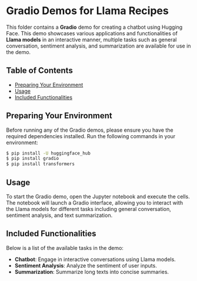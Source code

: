 # Gradio Demos for Llama Recipes

This folder contains a **Gradio** demo for creating a chatbot using Hugging Face. This demo showcases various applications and functionalities of **Llama models** in an interactive manner, multiple tasks such as general conversation, sentiment analysis, and summarization are available for use in the demo.

## Table of Contents

- [Preparing Your Environment](#preparing-your-environment)
- [Usage](#usage)
- [Included Functionalities](#included-functionalities)

## Preparing Your Environment

Before running any of the Gradio demos, please ensure you have the required dependencies installed. Run the following commands in your environment:
```bash
$ pip install -U huggingface_hub
$ pip install gradio
$ pip install transformers
```

## Usage

To start the Gradio demo, open the Jupyter notebook and execute the cells. The notebook will launch a Gradio interface, allowing you to interact with the Llama models for different tasks including general conversation, sentiment analysis, and text summarization.

## Included Functionalities

Below is a list of the available tasks in the demo:

- **Chatbot**: Engage in interactive conversations using Llama models.
- **Sentiment Analysis**: Analyze the sentiment of user inputs.
- **Summarization**: Summarize long texts into concise summaries.
